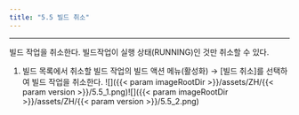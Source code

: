 ```yaml
---
title: "5.5 빌드 취소"
---
```


---
빌드 작업을 취소한다. 빌드작업이 실행 상태(RUNNING)인 것만 취소할 수 있다.

1. 빌드 목록에서 취소할 빌드 작업의 빌드 액션 메뉴\(활성화\) → [빌드 취소]를 선택하여 빌드 작업을 취소한다.
![]({{< param imageRootDir >}}/assets/ZH/{{< param version >}}/5.5_1.png)![]({{< param imageRootDir >}}/assets/ZH/{{< param version >}}/5.5_2.png)
